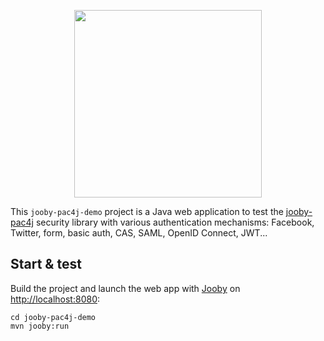 <p align="center">
  <img src="https://pac4j.github.io/pac4j/img/logo-jooby.png" width="300" />
</p>

This ```jooby-pac4j-demo``` project is a Java web application to test the [jooby-pac4j](http://jooby.org/doc/pac4j) security library with various authentication mechanisms: Facebook, Twitter, form, basic auth, CAS, SAML, OpenID Connect, JWT...

## Start & test

Build the project and launch the web app with [Jooby](http://jooby.org) on [http://localhost:8080](http://localhost:8080):

    cd jooby-pac4j-demo
    mvn jooby:run
